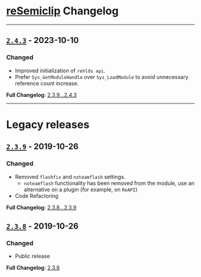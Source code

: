 # [reSemiclip](https://github.com/rehlds/reSemiclip) Changelog

---

## [`2.4.3`](https://github.com/rehlds/reSemiclip/releases/tag/2.4.3) - 2023-10-10

### Changed
- Improved initialization of `rehlds api`.
- Prefer `Sys_GetModuleHandle` over `Sys_LoadModule` to avoid unnecessary reference count increase.

**Full Changelog**: [2.3.9...2.4.3](https://github.com/rehlds/reSemiclip/compare/2.3.9...2.4.3)

---

# Legacy releases

## [`2.3.9`](https://github.com/rehlds/reSemiclip/releases/tag/2.3.9) - 2019-10-26

### Changed
- Removed `flashfix` and `noteamflash` settings.
  - `noteamflash` functionality has been removed from the module, use an alternative on a plugin (for example, on `ReAPI`)
- Code Refactoring

**Full Changelog**: [2.3.8...2.3.9](https://github.com/rehlds/reSemiclip/compare/2.3.8...2.3.9)

## [`2.3.8`](https://github.com/rehlds/reSemiclip/releases/tag/2.3.8) - 2019-10-26

### Changed
- Public release

**Full Changelog**: [2.3.8](https://github.com/rehlds/resemiclip/commits/2.3.8)